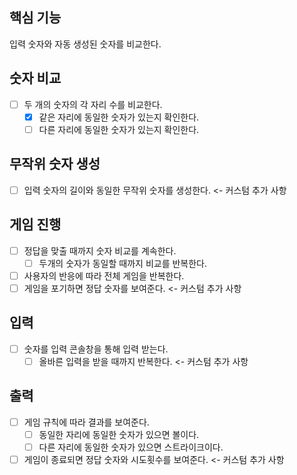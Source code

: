 ## 핵심 기능

입력 숫자와 자동 생성된 숫자를 비교한다.

## 숫자 비교

- [ ] 두 개의 숫자의 각 자리 수를 비교한다.
    - [x] 같은 자리에 동일한 숫자가 있는지 확인한다.
    - [ ] 다른 자리에 동일한 숫자가 있는지 확인한다.

## 무작위 숫자 생성

- [ ] 입력 숫자의 길이와 동일한 무작위 숫자를 생성한다. <- 커스텀 추가 사항

## 게임 진행

- [ ] 정답을 맞출 때까지 숫자 비교를 계속한다.
    - [ ] 두개의 숫자가 동일할 때까지 비교를 반복한다.
- [ ] 사용자의 반응에 따라 전체 게임을 반복한다.
- [ ] 게임을 포기하면 정답 숫자를 보여준다. <- 커스텀 추가 사항

## 입력

- [ ] 숫자를 입력 콘솔창을 통해 입력 받는다.
    - [ ] 올바른 입력을 받을 때까지 반복한다. <- 커스텀 추가 사항

## 출력

- [ ] 게임 규칙에 따라 결과를 보여준다.
    - [ ] 동일한 자리에 동일한 숫자가 있으면 볼이다.
    - [ ] 다른 자리에 동일한 숫자가 있으면 스트라이크이다.
- [ ] 게임이 종료되면 정답 숫자와 시도횟수를 보여준다. <- 커스텀 추가 사항